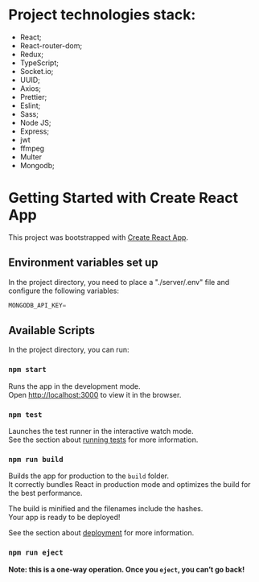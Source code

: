 # Project technologies stack:

 - React;
 - React-router-dom;
 - Redux;
 - TypeScript;
 - Socket.io;
 - UUID;
 - Axios;
 - Prettier;
 - Eslint;
 - Sass;
 - Node JS;
 - Express;
 - jwt
 - ffmpeg
 - Multer
 - Mongodb;

# Getting Started with Create React App

This project was bootstrapped with [Create React App](https://github.com/facebook/create-react-app).

## Environment variables set up

In the project directory, you need to place a "./server/.env" file and configure the following variables:

```javascript
MONGODB_API_KEY=
```

## Available Scripts

In the project directory, you can run:

### `npm start`

Runs the app in the development mode.\
Open [http://localhost:3000](http://localhost:3000) to view it in the browser.

### `npm test`

Launches the test runner in the interactive watch mode.\
See the section about [running tests](https://facebook.github.io/create-react-app/docs/running-tests) for more information.

### `npm run build`

Builds the app for production to the `build` folder.\
It correctly bundles React in production mode and optimizes the build for the best performance.

The build is minified and the filenames include the hashes.\
Your app is ready to be deployed!

See the section about [deployment](https://facebook.github.io/create-react-app/docs/deployment) for more information.

### `npm run eject`

**Note: this is a one-way operation. Once you `eject`, you can’t go back!**
